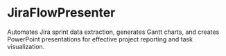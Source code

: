# JiraFlowPresenter
Automates Jira sprint data extraction, generates Gantt charts, and creates PowerPoint presentations for effective project reporting and task visualization.
